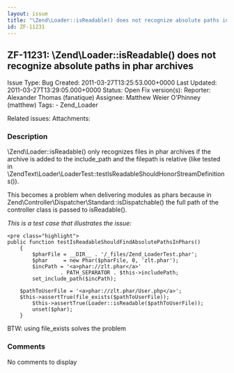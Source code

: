 ```yaml
---
layout: issue
title: "\Zend\Loader::isReadable() does not recognize absolute paths in phar archives"
id: ZF-11231
---
```


ZF-11231: \\Zend\\Loader::isReadable() does not recognize absolute paths in phar archives
-----------------------------------------------------------------------------------------

 Issue Type: Bug Created: 2011-03-27T13:25:53.000+0000 Last Updated: 2011-03-27T13:29:05.000+0000 Status: Open Fix version(s): 
 Reporter:  Alexander Thomas (fanatique)  Assignee:  Matthew Weier O'Phinney (matthew)  Tags: - Zend\_Loader
 
 Related issues: 
 Attachments: 
### Description

\\Zend\\Loader::isReadable() only recognizes files in phar archives if the archive is added to the include\_path and the filepath is relative (like tested in \\ZendText\\Loader\\LoaderTest::testIsReadableShouldHonorStreamDefinitions()).

This becomes a problem when delivering modules as phars because in Zend\\Controller\\Dispatcher\\Standard::isDispatchable() the full path of the controller class is passed to isReadable().

_This is a test case that illustrates the issue:_

 
    <pre class="highlight"> 
    public function testIsReadableShouldFindAbsolutePathsInPhars()
        {
            $pharFile = __DIR__ . '/_files/Zend_LoaderTest.phar';
            $phar     = new Phar($pharFile, 0, 'zlt.phar');
            $incPath = '<a>phar://zlt.phar</a>'
                     . PATH_SEPARATOR . $this->includePath;
            set_include_path($incPath);
    
        $pathToUserFile = '<a>phar://zlt.phar/User.php</a>';
        $this->assertTrue(file_exists($pathToUserFile));
            $this->assertTrue(Loader::isReadable($pathToUserFile));
            unset($phar);
        }


BTW: using file\_exists solves the problem

 

 

### Comments

No comments to display